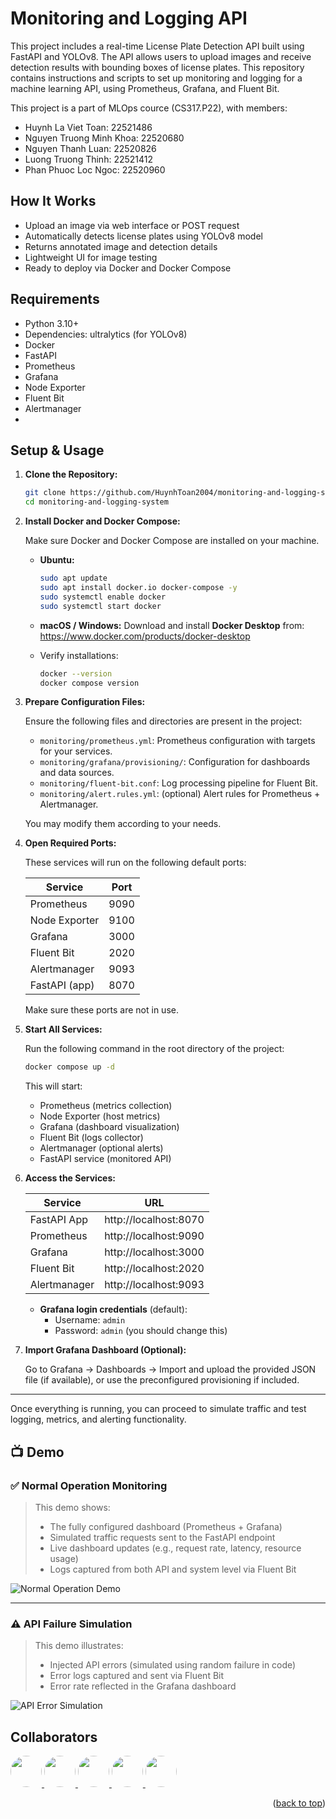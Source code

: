 # Monitoring and Logging API

This project includes a real-time License Plate Detection API built using FastAPI and YOLOv8. The API allows users to upload images and receive detection results with bounding boxes of license plates.
This repository contains instructions and scripts to set up monitoring and logging for a machine learning API, using Prometheus, Grafana, and Fluent Bit.

This project is a part of MLOps cource (CS317.P22), with members:
- Huynh La Viet Toan: 22521486
- Nguyen Truong Minh Khoa: 22520680
- Nguyen Thanh Luan: 22520826
- Luong Truong Thinh: 22521412
- Phan Phuoc Loc Ngoc: 22520960

## How It Works

- Upload an image via web interface or POST request
- Automatically detects license plates using YOLOv8 model
- Returns annotated image and detection details
- Lightweight UI for image testing
- Ready to deploy via Docker and Docker Compose

## Requirements

- Python 3.10+
- Dependencies: ultralytics (for YOLOv8)
- Docker
- FastAPI
- Prometheus
- Grafana
- Node Exporter
- Fluent Bit
- Alertmanager
- 
## Setup & Usage

1.  **Clone the Repository:**
    ```bash
    git clone https://github.com/HuynhToan2004/monitoring-and-logging-system.git
    cd monitoring-and-logging-system
    ```

2.  **Install Docker and Docker Compose:**

    Make sure Docker and Docker Compose are installed on your machine.

    - **Ubuntu:**
      ```bash
      sudo apt update
      sudo apt install docker.io docker-compose -y
      sudo systemctl enable docker
      sudo systemctl start docker
      ```

    - **macOS / Windows:**
      Download and install **Docker Desktop** from: https://www.docker.com/products/docker-desktop

    - Verify installations:
      ```bash
      docker --version
      docker compose version
      ```

3.  **Prepare Configuration Files:**

    Ensure the following files and directories are present in the project:
    
    - `monitoring/prometheus.yml`: Prometheus configuration with targets for your services.
    - `monitoring/grafana/provisioning/`: Configuration for dashboards and data sources.
    - `monitoring/fluent-bit.conf`: Log processing pipeline for Fluent Bit.
    - `monitoring/alert.rules.yml`: (optional) Alert rules for Prometheus + Alertmanager.
    
    You may modify them according to your needs.

4.  **Open Required Ports:**

    These services will run on the following default ports:

    | Service        | Port  |
    |----------------|-------|
    | Prometheus     | 9090  |
    | Node Exporter  | 9100  |
    | Grafana        | 3000  |
    | Fluent Bit     | 2020  |
    | Alertmanager   | 9093  |
    | FastAPI (app)  | 8070  |

    Make sure these ports are not in use.

5.  **Start All Services:**

    Run the following command in the root directory of the project:

    ```bash
    docker compose up -d
    ```

    This will start:
    
    - Prometheus (metrics collection)
    - Node Exporter (host metrics)
    - Grafana (dashboard visualization)
    - Fluent Bit (logs collector)
    - Alertmanager (optional alerts)
    - FastAPI service (monitored API)

6.  **Access the Services:**

    | Service       | URL                           |
    |---------------|-------------------------------|
    | FastAPI App   | http://localhost:8070         |
    | Prometheus    | http://localhost:9090         |
    | Grafana       | http://localhost:3000         |
    | Fluent Bit    | http://localhost:2020         |
    | Alertmanager  | http://localhost:9093         |

    - **Grafana login credentials** (default):
        - Username: `admin`
        - Password: `admin` (you should change this)

7.  **Import Grafana Dashboard (Optional):**

    Go to Grafana → Dashboards → Import and upload the provided JSON file (if available), or use the preconfigured provisioning if included.

---

Once everything is running, you can proceed to simulate traffic and test logging, metrics, and alerting functionality.
## 📺 Demo

### ✅ Normal Operation Monitoring
> This demo shows:
> - The fully configured dashboard (Prometheus + Grafana)
> - Simulated traffic requests sent to the FastAPI endpoint
> - Live dashboard updates (e.g., request rate, latency, resource usage)
> - Logs captured from both API and system level via Fluent Bit

![Normal Operation Demo](video_demo/failure_cases.gif)

---

### ⚠️ API Failure Simulation
> This demo illustrates:
> - Injected API errors (simulated using random failure in code)
> - Error logs captured and sent via Fluent Bit
> - Error rate reflected in the Grafana dashboard

![API Error Simulation](video_demo/failure_cases.gif)

## Collaborators
<a href="https://github.com/luanntd">
  <img src="https://github.com/luanntd.png?size=50" width="50" style="border-radius: 50%;" />
</a>
<a href="https://github.com/Khoa-Nguyen-Truong">
  <img src="https://github.com/Khoa-Nguyen-Truong.png?size=50" width="50" style="border-radius: 50%;" />
</a>
<a href="https://github.com/HuynhToan2004">
  <img src="https://github.com/HuynhToan2004.png?size=50" width="50" style="border-radius: 50%;" />
</a>
<a href="https://github.com/locngocphan12">
  <img src="https://github.com/locngocphan12.png?size=50" width="50" style="border-radius: 50%;" />
</a>
<a href="https://github.com/thinhlt04">
  <img src="https://github.com/thinhlt04.png?size=50" width="50" style="border-radius: 50%;" />
</a>

<p align="right">(<a href="#readme-top">back to top</a>)</p>

